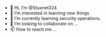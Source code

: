 - 👋 Hi, I’m @Stuxnet324
- 👀 I’m interested in learning new things
- 🌱 I’m currently learning security operations.
- 💞️ I’m looking to collaborate on ...
- 📫 How to reach me ...

<!---
Stuxnet324/Stuxnet324 is a ✨ special ✨ repository because its `README.md` (this file) appears on your GitHub profile.
You can click the Preview link to take a look at your changes.
--->
